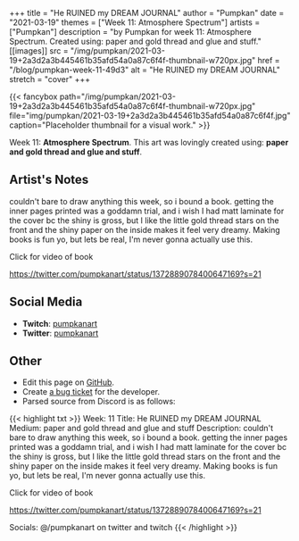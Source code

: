 +++
title =       "He RUINED my DREAM JOURNAL"
author =      "Pumpkan"
date =        "2021-03-19"
themes =      ["Week 11: Atmosphere Spectrum"]
artists =     ["Pumpkan"]
description = "by Pumpkan for week 11: Atmosphere Spectrum. Created using: paper and gold thread and glue and stuff."
[[images]]
      src = "/img/pumpkan/2021-03-19+2a3d2a3b445461b35afd54a0a87c6f4f-thumbnail-w720px.jpg"
      href = "/blog/pumpkan-week-11-49d3"
      alt = "He RUINED my DREAM JOURNAL"
      stretch = "cover"
+++


{{< fancybox path="/img/pumpkan/2021-03-19+2a3d2a3b445461b35afd54a0a87c6f4f-thumbnail-w720px.jpg" file="img/pumpkan/2021-03-19+2a3d2a3b445461b35afd54a0a87c6f4f.jpg" caption="Placeholder thumbnail for a visual work." >}}


Week 11: **Atmosphere Spectrum**. This art was lovingly created using: **paper and gold thread and glue and stuff**.

## Artist's Notes

couldn't bare to draw anything this week, so i bound a book. getting the inner pages printed was a goddamn trial, and i wish I had matt laminate for the cover bc the shiny is gross, but I like the little gold thread stars on the front and the shiny paper on the inside makes it feel very dreamy. Making books is fun yo, but lets be real, I'm never gonna actually use this. 

Click for video of book 

https://twitter.com/pumpkanart/status/1372889078400647169?s=21

## Social Media

- **Twitch**: <a href='https://twitch.tv/pumpkanart' target='_blank'>pumpkanart</a>
- **Twitter**: <a href='https://twitter.com/pumpkanart' target='_blank'>pumpkanart</a>

## Other

- Edit this page on [GitHub](https://github.com/teaminkling/web-refresh/edit/main/content/blog/pumpkan-week-11-49d3.md).
- Create [a bug ticket](https://github.com/teaminkling/web-refresh/issues/new?assignees=&labels=bug&template=problem-report.md&title=) for the developer.
- Parsed source from Discord is as follows:

{{< highlight txt >}}
Week: 11
Title: He RUINED my DREAM JOURNAL 
Medium: paper and gold thread and glue and stuff 
Description: couldn't bare to draw anything this week, so i bound a book. getting the inner pages printed was a goddamn trial, and i wish I had matt laminate for the cover bc the shiny is gross, but I like the little gold thread stars on the front and the shiny paper on the inside makes it feel very dreamy. Making books is fun yo, but lets be real, I'm never gonna actually use this. 

Click for video of book 

https://twitter.com/pumpkanart/status/1372889078400647169?s=21

Socials: @/pumpkanart on twitter and twitch
{{< /highlight >}}
